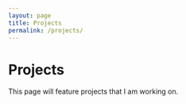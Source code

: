 ```yaml
---
layout: page
title: Projects
permalink: /projects/
---
```


# Projects

This page will feature projects that I am working on.
